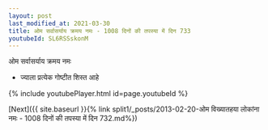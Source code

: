 ```yaml
---
layout: post
last_modified_at: 2021-03-30
title: ओम सर्वासर्याय क्रमय नमः - 1008 दिनों की तपस्या में दिन 733
youtubeId: SL6RSSskonM
---
```

 
 
 ओम सर्वासर्याय क्रमय नमः  
 
 -  ज्याला प्रत्येक गोष्टीत शिस्त आहे 
 
  
 
  
 
 
 
 
 
 


{% include youtubePlayer.html id=page.youtubeId %}
 
[Next]({{ site.baseurl }}{% link  split1/_posts/2013-02-20-ओम विख्यातहया लोकांना नमः - 1008 दिनों की तपस्या में दिन 732.md%})
 
